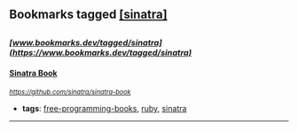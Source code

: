 ## Bookmarks tagged [[sinatra]](https://www.bookmarks.dev?q=[sinatra])

_<sup><sup>[www.bookmarks.dev/tagged/sinatra](https://www.bookmarks.dev/tagged/sinatra)</sup></sup>_
---
#### [Sinatra Book](https://github.com/sinatra/sinatra-book)
_<sup>https://github.com/sinatra/sinatra-book</sup>_

* **tags**: [free-programming-books](../tagged/free-programming-books.md), [ruby](../tagged/ruby.md), [sinatra](../tagged/sinatra.md)
---
